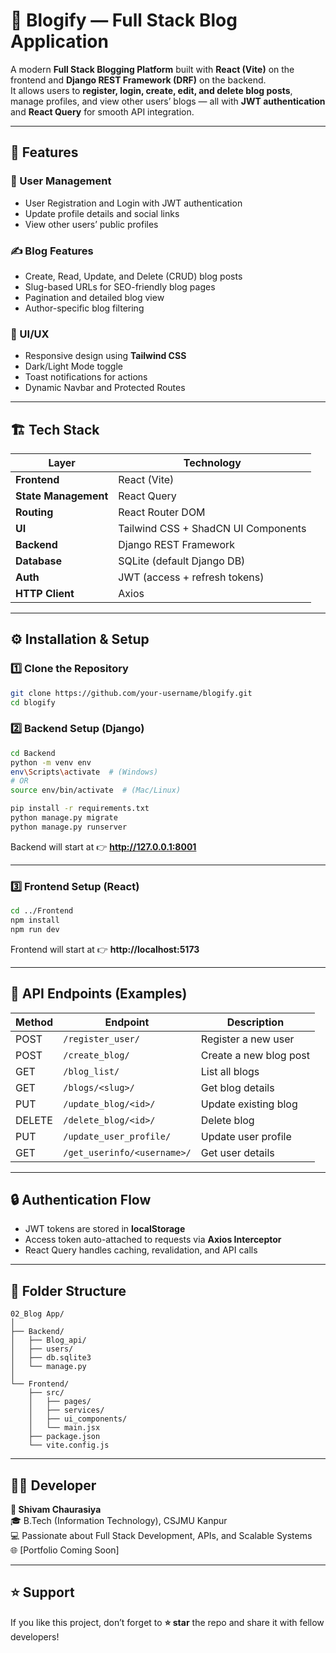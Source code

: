 # 📰 Blogify — Full Stack Blog Application

A modern **Full Stack Blogging Platform** built with **React (Vite)** on the frontend and **Django REST Framework (DRF)** on the backend.  
It allows users to **register, login, create, edit, and delete blog posts**, manage profiles, and view other users’ blogs — all with **JWT authentication** and **React Query** for smooth API integration.

---

## 🚀 Features

### 👤 User Management
- User Registration and Login with JWT authentication  
- Update profile details and social links  
- View other users’ public profiles  

### ✍️ Blog Features
- Create, Read, Update, and Delete (CRUD) blog posts  
- Slug-based URLs for SEO-friendly blog pages  
- Pagination and detailed blog view  
- Author-specific blog filtering  

### 🎨 UI/UX
- Responsive design using **Tailwind CSS**  
- Dark/Light Mode toggle  
- Toast notifications for actions  
- Dynamic Navbar and Protected Routes  

---

## 🏗️ Tech Stack

| Layer | Technology |
|--------|-------------|
| **Frontend** | React (Vite) |
| **State Management** | React Query |
| **Routing** | React Router DOM |
| **UI** | Tailwind CSS + ShadCN UI Components |
| **Backend** | Django REST Framework |
| **Database** | SQLite (default Django DB) |
| **Auth** | JWT (access + refresh tokens) |
| **HTTP Client** | Axios |

---

## ⚙️ Installation & Setup

### 1️⃣ Clone the Repository
```bash
git clone https://github.com/your-username/blogify.git
cd blogify
```

### 2️⃣ Backend Setup (Django)
```bash
cd Backend
python -m venv env
env\Scripts\activate  # (Windows)
# OR
source env/bin/activate  # (Mac/Linux)

pip install -r requirements.txt
python manage.py migrate
python manage.py runserver
```
Backend will start at 👉 **http://127.0.0.1:8001**

---

### 3️⃣ Frontend Setup (React)
```bash
cd ../Frontend
npm install
npm run dev
```
Frontend will start at 👉 **http://localhost:5173**

---

## 📡 API Endpoints (Examples)

| Method | Endpoint | Description |
|--------|-----------|-------------|
| POST | `/register_user/` | Register a new user |
| POST | `/create_blog/` | Create a new blog post |
| GET | `/blog_list/` | List all blogs |
| GET | `/blogs/<slug>/` | Get blog details |
| PUT | `/update_blog/<id>/` | Update existing blog |
| DELETE | `/delete_blog/<id>/` | Delete blog |
| PUT | `/update_user_profile/` | Update user profile |
| GET | `/get_userinfo/<username>/` | Get user details |

---

## 🔒 Authentication Flow
- JWT tokens are stored in **localStorage**
- Access token auto-attached to requests via **Axios Interceptor**
- React Query handles caching, revalidation, and API calls

---

## 🧠 Folder Structure

```
02_Blog App/
│
├── Backend/
│   ├── Blog_api/
│   ├── users/
│   ├── db.sqlite3
│   └── manage.py
│
└── Frontend/
    ├── src/
    │   ├── pages/
    │   ├── services/
    │   ├── ui_components/
    │   └── main.jsx
    ├── package.json
    └── vite.config.js
```

---

## 🧑‍💻 Developer

**👋 Shivam Chaurasiya**  
🎓 B.Tech (Information Technology), CSJMU Kanpur  
💻 Passionate about Full Stack Development, APIs, and Scalable Systems  
🌐 [Portfolio Coming Soon]

---

## ⭐ Support

If you like this project, don’t forget to **⭐ star** the repo and share it with fellow developers!
